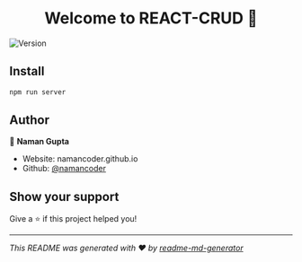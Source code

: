 <h1 align="center">Welcome to REACT-CRUD 👋</h1>
<p>
  <img alt="Version" src="https://img.shields.io/badge/version-0.0.0-blue.svg?cacheSeconds=2592000" />
</p>

## Install

```sh
npm run server
```

## Author

👤 **Naman Gupta**

* Website: namancoder.github.io
* Github: [@namancoder](https://github.com/namancoder)

## Show your support

Give a ⭐️ if this project helped you!

***
_This README was generated with ❤️ by [readme-md-generator](https://github.com/kefranabg/readme-md-generator)_